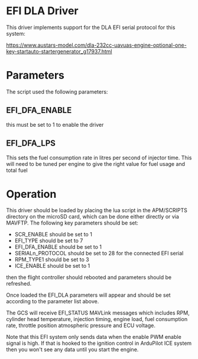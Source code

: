 # EFI DLA Driver

This driver implements support for the DLA EFI serial protocol for
this system:

https://www.austars-model.com/dla-232cc-uavuas-engine-optional-one-key-startauto-startergenerator_g17937.html

# Parameters

The script used the following parameters:

## EFI_DFA_ENABLE

this must be set to 1 to enable the driver

## EFI_DFA_LPS

This sets the fuel consumption rate in litres per second of injector
time. This will need to be tuned per engine to give the right value
for fuel usage and total fuel

# Operation

This driver should be loaded by placing the lua script in the
APM/SCRIPTS directory on the microSD card, which can be done either
directly or via MAVFTP. The following key parameters should be set:

 - SCR_ENABLE should be set to 1
 - EFI_TYPE should be set to 7
 - EFI_DFA_ENABLE should be set to 1
 - SERIALn_PROTOCOL should be set to 28 for the connected EFI serial
 - RPM_TYPE1 should be set to 3
 - ICE_ENABLE should be set to 1

then the flight controller should rebooted and parameters should be
refreshed.

Once loaded the EFI_DLA parameters will appear and should be set
according to the parameter list above.

The GCS will receive EFI_STATUS MAVLink messages which includes RPM,
cylinder head temperature, injection timing, engine load, fuel
consumption rate, throttle position atmospheric pressure and ECU
voltage.

Note that this EFI system only sends data when the enable PWM enable
signal is high. If that is hooked to the ignition control in ArduPilot
ICE system then you won't see any data until you start the engine.


